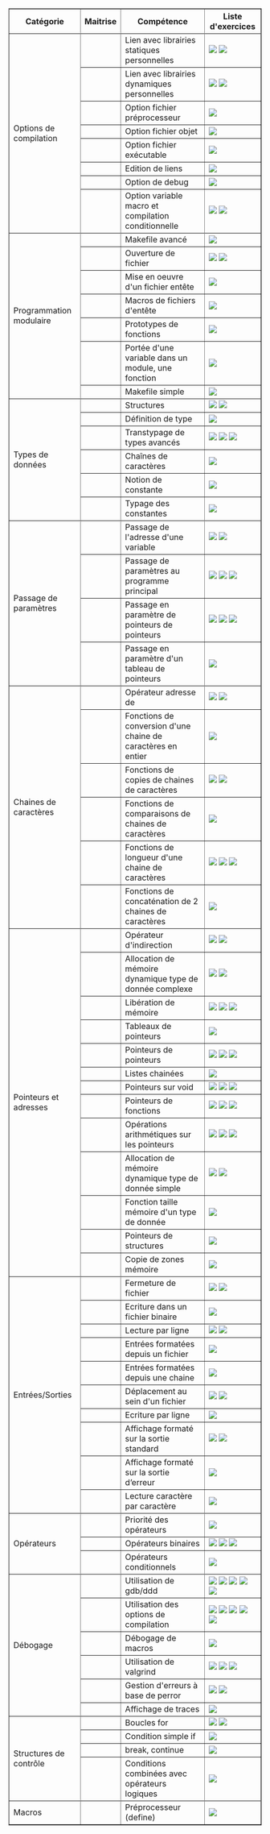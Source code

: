 <html>
<meta http-equiv="content-type" content="text/html; charset=utf-8" />
<link rel="stylesheet" href="../.progress/sommaire.css" type="text/css" />
<title>Sommaire des exercices</title>
<table border="1" id="sommaire">
<tr><th>Catégorie</th><th>Maitrise</th><th>Compétence</th><th>Liste d&#x27;exercices</th></tr>
<tr><td rowspan="9">Options de compilation</td></tr>
<tr><td width="50"></td><td>Lien avec librairies statiques personnelles</td><td><a href=exercices/sdl><img src="https://img.shields.io/static/v1.svg?label=sdl&message=0&color=brightgreen" /></a> <a href=exercices/makemorse><img src="https://img.shields.io/static/v1.svg?label=makemorse&message=0&color=yellow" /></a> </td></tr>
<tr><td width="50"></td><td>Lien avec librairies dynamiques personnelles</td><td><a href=exercices/sdl><img src="https://img.shields.io/static/v1.svg?label=sdl&message=0&color=brightgreen" /></a> <a href=exercices/makemorse><img src="https://img.shields.io/static/v1.svg?label=makemorse&message=0&color=yellow" /></a> </td></tr>
<tr><td width="50"></td><td>Option fichier préprocesseur</td><td><a href=exercices/debogage-exo2><img src="https://img.shields.io/static/v1.svg?label=debogage-exo2&message=0&color=brightgreen" /></a> </td></tr>
<tr><td width="50"></td><td>Option fichier objet</td><td><a href=exercices/sdl><img src="https://img.shields.io/static/v1.svg?label=sdl&message=0&color=brightgreen" /></a> </td></tr>
<tr><td width="50"></td><td>Option fichier exécutable</td><td><a href=exercices/sdl><img src="https://img.shields.io/static/v1.svg?label=sdl&message=0&color=brightgreen" /></a> </td></tr>
<tr><td width="50"></td><td>Edition de liens</td><td><a href=exercices/sdl><img src="https://img.shields.io/static/v1.svg?label=sdl&message=0&color=brightgreen" /></a> </td></tr>
<tr><td width="50"></td><td>Option de debug</td><td><a href=exercices/debogage-exo6><img src="https://img.shields.io/static/v1.svg?label=debogage-exo6&message=0&color=yellow" /></a> </td></tr>
<tr><td width="50"></td><td>Option variable macro et compilation conditionnelle</td><td><a href=exercices/divflot><img src="https://img.shields.io/static/v1.svg?label=divflot&message=0&color=brightgreen" /></a> <a href=exercices/ifdef><img src="https://img.shields.io/static/v1.svg?label=ifdef&message=0&color=yellow" /></a> </td></tr>
<tr><td rowspan="8">Programmation modulaire</td></tr>
<tr><td width="50"></td><td>Makefile avancé</td><td><a href=exercices/makemorse><img src="https://img.shields.io/static/v1.svg?label=makemorse&message=0&color=yellow" /></a> </td></tr>
<tr><td width="50"></td><td>Ouverture de fichier</td><td><a href=exercices/daddy-cool><img src="https://img.shields.io/static/v1.svg?label=daddy-cool&message=0&color=brightgreen" /></a> <a href=exercices/jedi><img src="https://img.shields.io/static/v1.svg?label=jedi&message=0&color=yellow" /></a> </td></tr>
<tr><td width="50"></td><td>Mise en oeuvre d'un fichier entête</td><td><a href=exercices/morse><img src="https://img.shields.io/static/v1.svg?label=morse&message=0&color=yellow" /></a> </td></tr>
<tr><td width="50"></td><td>Macros de fichiers d'entête</td><td><a href=exercices/morse><img src="https://img.shields.io/static/v1.svg?label=morse&message=0&color=yellow" /></a> </td></tr>
<tr><td width="50"></td><td>Prototypes de fonctions</td><td><a href=exercices/morse><img src="https://img.shields.io/static/v1.svg?label=morse&message=0&color=yellow" /></a> </td></tr>
<tr><td width="50"></td><td>Portée d'une variable dans un module, une fonction</td><td><a href=exercices/morse><img src="https://img.shields.io/static/v1.svg?label=morse&message=0&color=yellow" /></a> </td></tr>
<tr><td width="50"></td><td>Makefile simple</td><td><a href=exercices/morse><img src="https://img.shields.io/static/v1.svg?label=morse&message=0&color=yellow" /></a> </td></tr>
<tr><td rowspan="7">Types de données</td></tr>
<tr><td width="50"></td><td>Structures</td><td><a href=exercices/slab><img src="https://img.shields.io/static/v1.svg?label=slab&message=0&color=red" /></a> <a href=exercices/bigbucks><img src="https://img.shields.io/static/v1.svg?label=bigbucks&message=0&color=red" /></a> </td></tr>
<tr><td width="50"></td><td>Définition de type</td><td><a href=exercices/typedef><img src="https://img.shields.io/static/v1.svg?label=typedef&message=0&color=brightgreen" /></a> </td></tr>
<tr><td width="50"></td><td>Transtypage de types avancés</td><td><a href=exercices/quicksort><img src="https://img.shields.io/static/v1.svg?label=quicksort&message=0&color=red" /></a> <a href=exercices/bigbucks><img src="https://img.shields.io/static/v1.svg?label=bigbucks&message=0&color=red" /></a> <a href=exercices/void><img src="https://img.shields.io/static/v1.svg?label=void&message=0&color=red" /></a> </td></tr>
<tr><td width="50"></td><td>Chaînes de caractères</td><td><a href=exercices/morse><img src="https://img.shields.io/static/v1.svg?label=morse&message=0&color=yellow" /></a> </td></tr>
<tr><td width="50"></td><td>Notion de constante</td><td><a href=exercices/morse><img src="https://img.shields.io/static/v1.svg?label=morse&message=0&color=yellow" /></a> </td></tr>
<tr><td width="50"></td><td>Typage des constantes</td><td><a href=exercices/profiler><img src="https://img.shields.io/static/v1.svg?label=profiler&message=0&color=brightgreen" /></a> </td></tr>
<tr><td rowspan="5">Passage de paramètres</td></tr>
<tr><td width="50"></td><td>Passage de l'adresse d'une variable</td><td><a href=exercices/slab><img src="https://img.shields.io/static/v1.svg?label=slab&message=0&color=red" /></a> <a href=exercices/bigbucks><img src="https://img.shields.io/static/v1.svg?label=bigbucks&message=0&color=red" /></a> </td></tr>
<tr><td width="50"></td><td>Passage de paramètres au programme principal</td><td><a href=exercices/jedi><img src="https://img.shields.io/static/v1.svg?label=jedi&message=0&color=yellow" /></a> <a href=exercices/concatenation><img src="https://img.shields.io/static/v1.svg?label=concatenation&message=0&color=yellow" /></a> <a href=exercices/slab><img src="https://img.shields.io/static/v1.svg?label=slab&message=0&color=red" /></a> </td></tr>
<tr><td width="50"></td><td>Passage en paramètre de pointeurs de pointeurs</td><td><a href=exercices/contact><img src="https://img.shields.io/static/v1.svg?label=contact&message=0&color=yellow" /></a> <a href=exercices/slab><img src="https://img.shields.io/static/v1.svg?label=slab&message=0&color=red" /></a> <a href=exercices/debogage-exo4><img src="https://img.shields.io/static/v1.svg?label=debogage-exo4&message=0&color=red" /></a> </td></tr>
<tr><td width="50"></td><td>Passage en paramètre d'un tableau de pointeurs</td><td><a href=exercices/debogage-exo4><img src="https://img.shields.io/static/v1.svg?label=debogage-exo4&message=0&color=red" /></a> </td></tr>
<tr><td rowspan="7">Chaines de caractères</td></tr>
<tr><td width="50"></td><td>Opérateur adresse de</td><td><a href=exercices/slab><img src="https://img.shields.io/static/v1.svg?label=slab&message=0&color=red" /></a> <a href=exercices/bigbucks><img src="https://img.shields.io/static/v1.svg?label=bigbucks&message=0&color=red" /></a> </td></tr>
<tr><td width="50"></td><td>Fonctions de conversion d'une chaine de caractères en entier</td><td><a href=exercices/jedi><img src="https://img.shields.io/static/v1.svg?label=jedi&message=0&color=yellow" /></a> </td></tr>
<tr><td width="50"></td><td>Fonctions de copies de chaines de caractères</td><td><a href=exercices/morse><img src="https://img.shields.io/static/v1.svg?label=morse&message=0&color=yellow" /></a> <a href=exercices/contact><img src="https://img.shields.io/static/v1.svg?label=contact&message=0&color=yellow" /></a> </td></tr>
<tr><td width="50"></td><td>Fonctions de comparaisons de chaines de caractères</td><td><a href=exercices/morse><img src="https://img.shields.io/static/v1.svg?label=morse&message=0&color=yellow" /></a> </td></tr>
<tr><td width="50"></td><td>Fonctions de longueur d'une chaine de caractères</td><td><a href=exercices/morse><img src="https://img.shields.io/static/v1.svg?label=morse&message=0&color=yellow" /></a> <a href=exercices/contact><img src="https://img.shields.io/static/v1.svg?label=contact&message=0&color=yellow" /></a> <a href=exercices/concatenation><img src="https://img.shields.io/static/v1.svg?label=concatenation&message=0&color=yellow" /></a> </td></tr>
<tr><td width="50"></td><td>Fonctions de concaténation de 2 chaines de caractères</td><td><a href=exercices/concatenation><img src="https://img.shields.io/static/v1.svg?label=concatenation&message=0&color=yellow" /></a> </td></tr>
<tr><td rowspan="14">Pointeurs et adresses</td></tr>
<tr><td width="50"></td><td>Opérateur d'indirection</td><td><a href=exercices/slab><img src="https://img.shields.io/static/v1.svg?label=slab&message=0&color=red" /></a> <a href=exercices/bigbucks><img src="https://img.shields.io/static/v1.svg?label=bigbucks&message=0&color=red" /></a> </td></tr>
<tr><td width="50"></td><td>Allocation de mémoire dynamique type de donnée complexe</td><td><a href=exercices/contact><img src="https://img.shields.io/static/v1.svg?label=contact&message=0&color=yellow" /></a> <a href=exercices/slab><img src="https://img.shields.io/static/v1.svg?label=slab&message=0&color=red" /></a> </td></tr>
<tr><td width="50"></td><td>Libération de mémoire</td><td><a href=exercices/contact><img src="https://img.shields.io/static/v1.svg?label=contact&message=0&color=yellow" /></a> <a href=exercices/slab><img src="https://img.shields.io/static/v1.svg?label=slab&message=0&color=red" /></a> <a href=exercices/bigbucks><img src="https://img.shields.io/static/v1.svg?label=bigbucks&message=0&color=red" /></a> </td></tr>
<tr><td width="50"></td><td>Tableaux de pointeurs</td><td><a href=exercices/slab><img src="https://img.shields.io/static/v1.svg?label=slab&message=0&color=red" /></a> </td></tr>
<tr><td width="50"></td><td>Pointeurs de pointeurs</td><td><a href=exercices/contact><img src="https://img.shields.io/static/v1.svg?label=contact&message=0&color=yellow" /></a> <a href=exercices/slab><img src="https://img.shields.io/static/v1.svg?label=slab&message=0&color=red" /></a> <a href=exercices/bigbucks><img src="https://img.shields.io/static/v1.svg?label=bigbucks&message=0&color=red" /></a> </td></tr>
<tr><td width="50"></td><td>Listes chainées</td><td><a href=exercices/slab><img src="https://img.shields.io/static/v1.svg?label=slab&message=0&color=red" /></a> </td></tr>
<tr><td width="50"></td><td>Pointeurs sur void</td><td><a href=exercices/slab><img src="https://img.shields.io/static/v1.svg?label=slab&message=0&color=red" /></a> <a href=exercices/quicksort><img src="https://img.shields.io/static/v1.svg?label=quicksort&message=0&color=red" /></a> <a href=exercices/void><img src="https://img.shields.io/static/v1.svg?label=void&message=0&color=red" /></a> </td></tr>
<tr><td width="50"></td><td>Pointeurs de fonctions</td><td><a href=exercices/debogage-exo6><img src="https://img.shields.io/static/v1.svg?label=debogage-exo6&message=0&color=yellow" /></a> <a href=exercices/perf><img src="https://img.shields.io/static/v1.svg?label=perf&message=0&color=yellow" /></a> <a href=exercices/quicksort><img src="https://img.shields.io/static/v1.svg?label=quicksort&message=0&color=red" /></a> </td></tr>
<tr><td width="50"></td><td>Opérations arithmétiques sur les pointeurs</td><td><a href=exercices/debogage-exo8><img src="https://img.shields.io/static/v1.svg?label=debogage-exo8&message=0&color=red" /></a> <a href=exercices/bigbucks><img src="https://img.shields.io/static/v1.svg?label=bigbucks&message=0&color=red" /></a> <a href=exercices/void><img src="https://img.shields.io/static/v1.svg?label=void&message=0&color=red" /></a> </td></tr>
<tr><td width="50"></td><td>Allocation de mémoire dynamique type de donnée simple</td><td><a href=exercices/bingo><img src="https://img.shields.io/static/v1.svg?label=bingo&message=0&color=brightgreen" /></a> <a href=exercices/bigbucks><img src="https://img.shields.io/static/v1.svg?label=bigbucks&message=0&color=red" /></a> </td></tr>
<tr><td width="50"></td><td>Fonction taille mémoire d'un type de donnée</td><td><a href=exercices/bigbucks><img src="https://img.shields.io/static/v1.svg?label=bigbucks&message=0&color=red" /></a> </td></tr>
<tr><td width="50"></td><td>Pointeurs de structures</td><td><a href=exercices/bigbucks><img src="https://img.shields.io/static/v1.svg?label=bigbucks&message=0&color=red" /></a> </td></tr>
<tr><td width="50"></td><td>Copie de zones mémoire</td><td><a href=exercices/speed><img src="https://img.shields.io/static/v1.svg?label=speed&message=0&color=brightgreen" /></a> </td></tr>
<tr><td rowspan="11">Entrées/Sorties</td></tr>
<tr><td width="50"></td><td>Fermeture de fichier</td><td><a href=exercices/daddy-cool><img src="https://img.shields.io/static/v1.svg?label=daddy-cool&message=0&color=brightgreen" /></a> <a href=exercices/jedi><img src="https://img.shields.io/static/v1.svg?label=jedi&message=0&color=yellow" /></a> </td></tr>
<tr><td width="50"></td><td>Ecriture dans un fichier binaire</td><td><a href=exercices/jedi><img src="https://img.shields.io/static/v1.svg?label=jedi&message=0&color=yellow" /></a> </td></tr>
<tr><td width="50"></td><td>Lecture par ligne</td><td><a href=exercices/stdtruc><img src="https://img.shields.io/static/v1.svg?label=stdtruc&message=0&color=brightgreen" /></a> <a href=exercices/jedi><img src="https://img.shields.io/static/v1.svg?label=jedi&message=0&color=yellow" /></a> </td></tr>
<tr><td width="50"></td><td>Entrées formatées depuis un fichier</td><td><a href=exercices/jedi><img src="https://img.shields.io/static/v1.svg?label=jedi&message=0&color=yellow" /></a> </td></tr>
<tr><td width="50"></td><td>Entrées formatées depuis une chaine</td><td><a href=exercices/jedi><img src="https://img.shields.io/static/v1.svg?label=jedi&message=0&color=yellow" /></a> </td></tr>
<tr><td width="50"></td><td>Déplacement au sein d'un fichier</td><td><a href=exercices/daddy-cool><img src="https://img.shields.io/static/v1.svg?label=daddy-cool&message=0&color=brightgreen" /></a> <a href=exercices/jedi><img src="https://img.shields.io/static/v1.svg?label=jedi&message=0&color=yellow" /></a> </td></tr>
<tr><td width="50"></td><td>Ecriture par ligne</td><td><a href=exercices/stdtruc><img src="https://img.shields.io/static/v1.svg?label=stdtruc&message=0&color=brightgreen" /></a> </td></tr>
<tr><td width="50"></td><td>Affichage formaté sur la sortie standard</td><td><a href=exercices/stdtruc><img src="https://img.shields.io/static/v1.svg?label=stdtruc&message=0&color=brightgreen" /></a> <a href=exercices/bingo><img src="https://img.shields.io/static/v1.svg?label=bingo&message=0&color=brightgreen" /></a> </td></tr>
<tr><td width="50"></td><td>Affichage formaté sur la sortie d’erreur</td><td><a href=exercices/stdtruc><img src="https://img.shields.io/static/v1.svg?label=stdtruc&message=0&color=brightgreen" /></a> </td></tr>
<tr><td width="50"></td><td>Lecture caractère par caractère</td><td><a href=exercices/daddy-cool><img src="https://img.shields.io/static/v1.svg?label=daddy-cool&message=0&color=brightgreen" /></a> </td></tr>
<tr><td rowspan="4">Opérateurs</td></tr>
<tr><td width="50"></td><td>Priorité des opérateurs</td><td><a href=exercices/debogage-exo2><img src="https://img.shields.io/static/v1.svg?label=debogage-exo2&message=0&color=brightgreen" /></a> </td></tr>
<tr><td width="50"></td><td>Opérateurs binaires</td><td><a href=exercices/profiler><img src="https://img.shields.io/static/v1.svg?label=profiler&message=0&color=brightgreen" /></a> <a href=exercices/perf><img src="https://img.shields.io/static/v1.svg?label=perf&message=0&color=yellow" /></a> <a href=exercices/void><img src="https://img.shields.io/static/v1.svg?label=void&message=0&color=red" /></a> </td></tr>
<tr><td width="50"></td><td>Opérateurs conditionnels</td><td><a href=exercices/void><img src="https://img.shields.io/static/v1.svg?label=void&message=0&color=red" /></a> </td></tr>
<tr><td rowspan="7">Débogage</td></tr>
<tr><td width="50"></td><td>Utilisation de gdb/ddd</td><td><a href=exercices/debogage-exo2><img src="https://img.shields.io/static/v1.svg?label=debogage-exo2&message=0&color=brightgreen" /></a> <a href=exercices/debogage-exo6><img src="https://img.shields.io/static/v1.svg?label=debogage-exo6&message=0&color=yellow" /></a> <a href=exercices/debogage-trace><img src="https://img.shields.io/static/v1.svg?label=debogage-trace&message=0&color=yellow" /></a> <a href=exercices/debogage-exo8><img src="https://img.shields.io/static/v1.svg?label=debogage-exo8&message=0&color=red" /></a> <a href=exercices/debogage-exo4><img src="https://img.shields.io/static/v1.svg?label=debogage-exo4&message=0&color=red" /></a> </td></tr>
<tr><td width="50"></td><td>Utilisation des options de compilation</td><td><a href=exercices/debogage-exo2><img src="https://img.shields.io/static/v1.svg?label=debogage-exo2&message=0&color=brightgreen" /></a> <a href=exercices/debogage-exo6><img src="https://img.shields.io/static/v1.svg?label=debogage-exo6&message=0&color=yellow" /></a> <a href=exercices/debogage-trace><img src="https://img.shields.io/static/v1.svg?label=debogage-trace&message=0&color=yellow" /></a> <a href=exercices/debogage-exo8><img src="https://img.shields.io/static/v1.svg?label=debogage-exo8&message=0&color=red" /></a> <a href=exercices/debogage-exo4><img src="https://img.shields.io/static/v1.svg?label=debogage-exo4&message=0&color=red" /></a> </td></tr>
<tr><td width="50"></td><td>Débogage de macros</td><td><a href=exercices/debogage-exo2><img src="https://img.shields.io/static/v1.svg?label=debogage-exo2&message=0&color=brightgreen" /></a> </td></tr>
<tr><td width="50"></td><td>Utilisation de valgrind</td><td><a href=exercices/debogage-trace><img src="https://img.shields.io/static/v1.svg?label=debogage-trace&message=0&color=yellow" /></a> <a href=exercices/debogage-exo8><img src="https://img.shields.io/static/v1.svg?label=debogage-exo8&message=0&color=red" /></a> <a href=exercices/debogage-exo4><img src="https://img.shields.io/static/v1.svg?label=debogage-exo4&message=0&color=red" /></a> </td></tr>
<tr><td width="50"></td><td>Gestion d'erreurs à base de perror</td><td><a href=exercices/bingo><img src="https://img.shields.io/static/v1.svg?label=bingo&message=0&color=brightgreen" /></a> <a href=exercices/contact><img src="https://img.shields.io/static/v1.svg?label=contact&message=0&color=yellow" /></a> </td></tr>
<tr><td width="50"></td><td>Affichage de traces</td><td><a href=exercices/debogage-trace><img src="https://img.shields.io/static/v1.svg?label=debogage-trace&message=0&color=yellow" /></a> </td></tr>
<tr><td rowspan="5">Structures de contrôle</td></tr>
<tr><td width="50"></td><td>Boucles for</td><td><a href=exercices/bingo><img src="https://img.shields.io/static/v1.svg?label=bingo&message=0&color=brightgreen" /></a> <a href=exercices/morse><img src="https://img.shields.io/static/v1.svg?label=morse&message=0&color=yellow" /></a> </td></tr>
<tr><td width="50"></td><td>Condition simple if</td><td><a href=exercices/bingo><img src="https://img.shields.io/static/v1.svg?label=bingo&message=0&color=brightgreen" /></a> </td></tr>
<tr><td width="50"></td><td>break, continue</td><td><a href=exercices/bingo><img src="https://img.shields.io/static/v1.svg?label=bingo&message=0&color=brightgreen" /></a> </td></tr>
<tr><td width="50"></td><td>Conditions combinées avec opérateurs logiques</td><td><a href=exercices/speed><img src="https://img.shields.io/static/v1.svg?label=speed&message=0&color=brightgreen" /></a> </td></tr>
<tr><td rowspan="2">Macros</td></tr>
<tr><td width="50"></td><td>Préprocesseur (define)</td><td><a href=exercices/divflot><img src="https://img.shields.io/static/v1.svg?label=divflot&message=0&color=brightgreen" /></a> </td></tr>
</table>
</html>